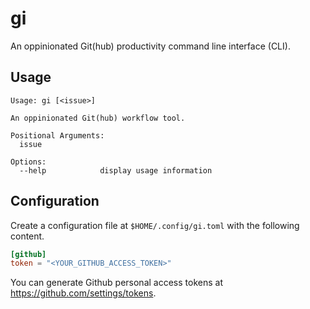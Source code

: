 # gi

An oppinionated Git(hub) productivity command line interface (CLI).

## Usage

```
Usage: gi [<issue>]

An oppinionated Git(hub) workflow tool.

Positional Arguments:
  issue

Options:
  --help            display usage information
```

## Configuration

Create a configuration file at `$HOME/.config/gi.toml` with the following content.

```toml
[github]
token = "<YOUR_GITHUB_ACCESS_TOKEN>"
```

You can generate Github personal access tokens at https://github.com/settings/tokens.
